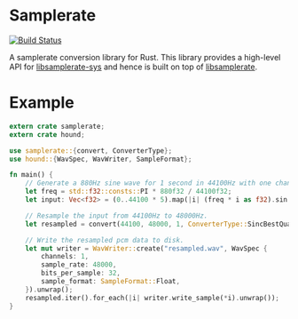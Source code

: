 # Samplerate

[![Build Status](https://travis-ci.org/Prior99/rust-samplerate.svg?branch=master)](https://travis-ci.org/Prior99/rust-samplerate)

A samplerate conversion library for Rust.
This library provides a high-level API for [libsamplerate-sys](https://github.com/Prior99/libsamplerate-sys) and hence is built on top of [libsamplerate](http://www.mega-nerd.com/SRC/api.html).

# Example

```rust
extern crate samplerate;
extern crate hound;

use samplerate::{convert, ConverterType};
use hound::{WavSpec, WavWriter, SampleFormat};

fn main() {
    // Generate a 880Hz sine wave for 1 second in 44100Hz with one channel.
    let freq = std::f32::consts::PI * 880f32 / 44100f32;
    let input: Vec<f32> = (0..44100 * 5).map(|i| (freq * i as f32).sin()).collect();

    // Resample the input from 44100Hz to 48000Hz.
    let resampled = convert(44100, 48000, 1, ConverterType::SincBestQuality, &input).unwrap();

    // Write the resampled pcm data to disk.
    let mut writer = WavWriter::create("resampled.wav", WavSpec {
        channels: 1,
        sample_rate: 48000,
        bits_per_sample: 32,
        sample_format: SampleFormat::Float,
    }).unwrap();
    resampled.iter().for_each(|i| writer.write_sample(*i).unwrap());
}
```
